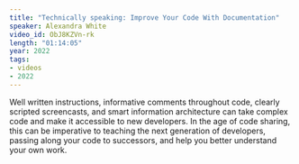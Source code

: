```yaml
---
title: "Technically speaking: Improve Your Code With Documentation"
speaker: Alexandra White
video_id: ObJ8KZVn-rk
length: "01:14:05"
year: 2022
tags:
- videos
- 2022
---
```

Well written instructions, informative comments throughout code, clearly scripted screencasts, and smart information architecture can take complex code and make it accessible to new developers. In the age of code sharing, this can be imperative to teaching the next generation of developers, passing along your code to successors, and help you better understand your own work.
